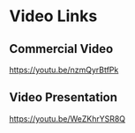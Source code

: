 # Video Links
## Commercial Video
https://youtu.be/nzmQyrBtfPk
## Video Presentation
https://youtu.be/WeZKhrYSR8Q